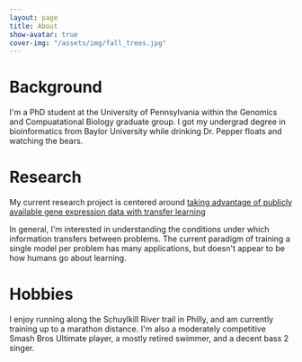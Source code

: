 ```yaml
---
layout: page
title: About
show-avatar: true
cover-img: "/assets/img/fall_trees.jpg"
---
```


# Background
I'm a PhD student at the University of Pennsylvania within the Genomics and Compuatational Biology graduate group.
I got my undergrad degree in bioinformatics from Baylor University while drinking Dr. Pepper floats and watching the bears.

# Research
My current research project is centered around [taking advantage of publicly available gene expression data with transfer learning](https://github.com/greenelab/whistl)

In general, I'm interested in understanding the conditions under which information transfers between problems.
The current paradigm of training a single model per problem has many applications, but doesn't appear to be how humans go about learning.

# Hobbies
I enjoy running along the Schuylkill River trail in Philly, and am currently training up to a marathon distance.
I'm also a moderately competitive Smash Bros Ultimate player, a mostly retired swimmer, and a decent bass 2 singer.

